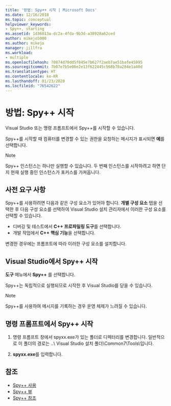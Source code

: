 ```yaml
---
title: '방법: Spy++ 시작 | Microsoft Docs'
ms.date: 12/16/2018
ms.topic: conceptual
helpviewer_keywords:
- Spy++, starting
ms.assetid: 1d36813a-dc2a-4fda-9b3d-a38928a62ced
author: mikejo5000
ms.author: mikejo
manager: jillfra
ms.workload:
- multiple
ms.openlocfilehash: 70874d70dd5f845e7b627f2aeb7ae51bafe45995
ms.sourcegitcommit: 7b07e7b5e06e2e13f622445c568b78a284e1a40d
ms.translationtype: HT
ms.contentlocale: ko-KR
ms.lasthandoff: 01/23/2020
ms.locfileid: "76542622"
---
```

# <a name="how-to-start-spy"></a>방법: Spy++ 시작

Visual Studio 또는 명령 프롬프트에서 Spy++를 시작할 수 있습니다.

 Spy++를 시작할 때 컴퓨터를 변경할 수 있는 권한을 요청하는 메시지가 표시되면 **예**를 선택합니다.

> [!NOTE]
> Spy++ 인스턴스는 하나만 실행할 수 있습니다. 두 번째 인스턴스를 시작하려고 하면 단지 현재 실행 중인 인스턴스가 포커스를 가져옵니다.

## <a name="prerequisites"></a>사전 요구 사항

Spy++를 사용하려면 다음과 같은 구성 요소가 있어야 합니다. **개별 구성 요소** 탭을 선택한 후 다음 구성 요소를 선택하여 Visual Studio 설치 관리자에서 이러한 구성 요소를 선택할 수 있습니다.

* 디버깅 및 테스트에서 **C++ 프로파일링 도구**를 선택합니다.
* 개발 작업에서 **C++ 핵심 기능**을 선택합니다.

변경한 경우에는 프롬프트에 따라 이러한 구성 요소를 설치합니다.

## <a name="start-spy-from-visual-studio"></a>Visual Studio에서 Spy++ 시작

**도구** 메뉴에서 **Spy++** 를 선택합니다.

Spy++는 독립적으로 실행되므로 시작한 후 Visual Studio를 닫을 수 있습니다.

> [!NOTE]
> Spy++를 사용하여 메시지를 기록하는 경우 운영 체제가 느려질 수 있습니다.

## <a name="start-spy-at-a-command-prompt"></a>명령 프롬프트에서 Spy++ 시작

1. 명령 프롬프트 창에서 spyxx.exe가 있는 폴더로 디렉터리를 변경합니다. 일반적으로 이 폴더의 경로는 ..\\  Visual Studio 설치 폴더\Common7\Tools\\입니다.

2. **spyxx.exe**를 입력합니다.

## <a name="see-also"></a>참조
- [Spy++ 사용](../debugger/using-spy-increment.md)
- [Spy++ 뷰](../debugger/spy-increment-views.md)
- [Spy++ 참조](../debugger/spy-increment-reference.md)
